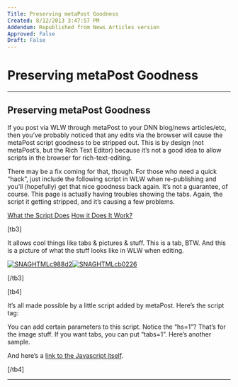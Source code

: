 ```yaml
---
Title: Preserving metaPost Goodness
Created: 8/12/2013 3:47:57 PM
Addendum: Republished from News Articles version
Approved: False
Draft: False
---
```

# Preserving metaPost Goodness

---

## Preserving metaPost Goodness


If you post via WLW through metaPost to your DNN blog/news articles/etc, then you’ve probably noticed that any edits via the browser will cause the metaPost script goodness to be stripped out. This is by design (not metaPost’s, but the Rich Text Editor) because it’s not a good idea to allow scripts in the browser for rich-text-editing.

 

There may be a fix coming for that, though. For those who need a quick “hack”, just include the following script in WLW when re-publishing and you’ll (hopefully) get that nice goodness back again. It’s not a guarantee, of course. This page is actually having troubles showing the tabs. Again, the script it getting stripped, and it’s causing a few problems.

 

[What the Script Does](tb3) [How it Does It Work?](tb4)

 

[tb3]

It allows cool things like tabs & pictures & stuff. This is a tab, BTW. And this is a picture of what the stuff looks like in WLW when editing.  



 

[![SNAGHTMLc988d2](http://www.hot4dnn.com/Portals/0/images/dagilleland/News-Articles/2010/Jul/WLW-PreservingmetaPostGoodness_F8CA-SNAGHTMLc988d2_thumb.png "SNAGHTMLc988d2")](/Portals/0/images/dagilleland/News-Articles/2010/Jul/WLW-PreservingmetaPostGoodness_F8CA-SNAGHTMLc988d2.png)[![SNAGHTMLcb0226](http://www.hot4dnn.com/Portals/0/images/dagilleland/News-Articles/2010/Jul/WLW-PreservingmetaPostGoodness_F8CA-SNAGHTMLcb0226_thumb.png "SNAGHTMLcb0226")](/Portals/0/images/dagilleland/News-Articles/2010/Jul/WLW-PreservingmetaPostGoodness_F8CA-SNAGHTMLcb0226.png)

 

[/tb3]

 

[tb4]

It’s all made possible by a little script added by metaPost. Here’s the script tag:  



 

<script type="text/javascript" src="http://www.hot4dnn.com/DesktopModules/itcMetaPost/js/ca0c21fbdc85f6a1597417732d450607.ashx?hs=1"></script>

 

You can add certain parameters to this script. Notice the “hs=1”? That’s for the image stuff. If you want tabs, you can put “tabs=1”. Here’s another sample.

 

<script type="text/javascript" src="http://www.hot4dnn.com/DesktopModules/itcMetaPost/js/ca0c21fbdc85f6a1597417732d450607.ashx?tabs=1&amp;hs=0"></script>

 

And here’s a [link to the Javascript itself](/DesktopModules/itcMetaPost/js/ca0c21fbdc85f6a1597417732d450607.ashx?hs=1).

 

[/tb4]

 

<script type="text/javascript" src="http://www.hot4dnn.com/DesktopModules/itcMetaPost/js/ca0c21fbdc85f6a1597417732d450607.ashx?hs=1"></script>



---

